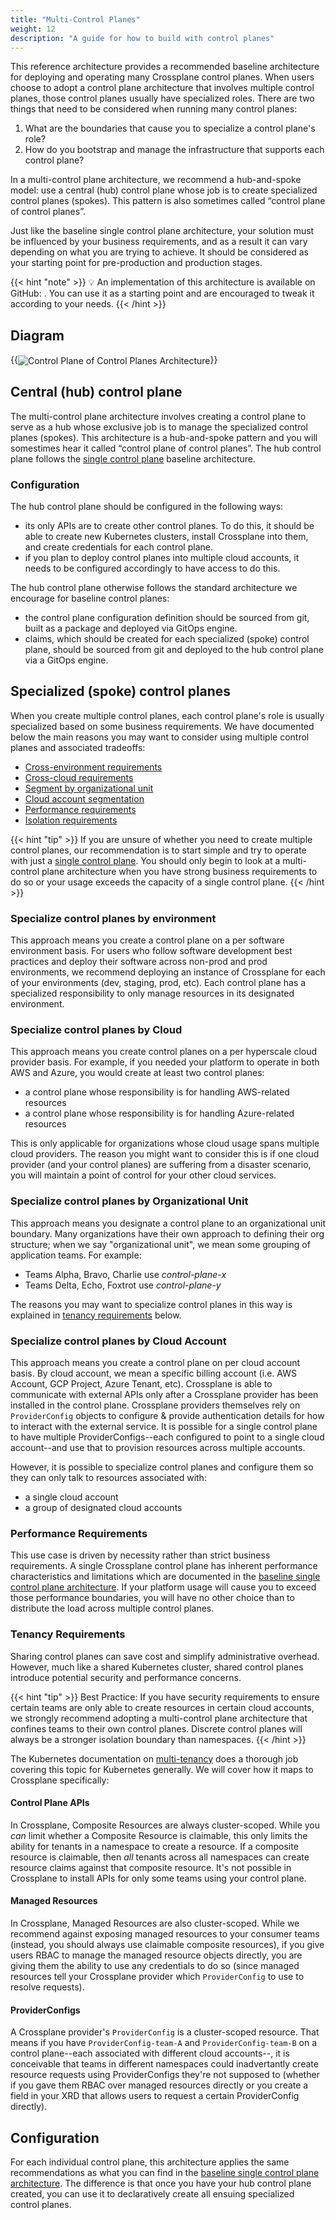 ```yaml
---
title: "Multi-Control Planes"
weight: 12
description: "A guide for how to build with control planes"
---
```


This reference architecture provides a recommended baseline architecture for deploying and operating many Crossplane control planes.  When users choose to adopt a control plane architecture that involves multiple control planes, those control planes usually have specialized roles. There are two things that need to be considered when running many control planes:

1. What are the boundaries that cause you to specialize a control plane's role?
2. How do you bootstrap and manage the infrastructure that supports each control plane? 

In a multi-control plane architecture, we recommend a hub-and-spoke model: use a central (hub) control plane whose job is to create specialized control planes (spokes). This pattern is also sometimes called “control plane of control planes”.

Just like the baseline single control plane architecture, your solution must be influenced by your business requirements, and as a result it can vary depending on what you are trying to achieve. It should be considered as your starting point for pre-production and production stages.

{{< hint "note" >}}
💡 An implementation of this architecture is available on GitHub: <link to a configuration on Marketplace>. You can use it as a starting point and are encouraged to tweak it according to your needs.
{{< /hint >}}

## Diagram 

{{<img src="xp-arch-framework/images/cp-of-cp-arch.png" alt="Control Plane of Control Planes Architecture" size="medium" quality="100" align="center">}}

## Central (hub) control plane

The multi-control plane architecture involves creating a control plane to serve as a hub whose exclusive job is to manage the specialized control planes (spokes). This architecture is a hub-and-spoke pattern and you will somestimes hear it called “control plane of control planes”. The hub control plane follows the [single control plane](../architecture-baseline-single) baseline architecture.

### Configuration

The hub control plane should be configured in the following ways:

- its only APIs are to create other control planes. To do this, it should be able to create new Kubernetes clusters, install Crossplane into them, and create credentials for each control plane.
- if you plan to deploy control planes into multiple cloud accounts, it needs to be configured accordingly to have access to do this.

The hub control plane otherwise follows the standard architecture we encourage for baseline control planes: 

- the control plane configuration definition should be sourced from git, built as a package and deployed via GitOps engine.
- claims, which should be created for each specialized (spoke) control plane, should be sourced from git and deployed to the hub control plane via a GitOps engine. 

## Specialized (spoke) control planes

When you create multiple control planes, each control plane's role is usually specialized based on some business requirements. We have documented below the main reasons you may want to consider using multiple control planes and associated tradeoffs:

- [Cross-environment requirements](#specialize-control-planes-by-environment)
- [Cross-cloud requirements](#specialize-control-planes-by-cloud)
- [Segment by organizational unit](#specialize-control-planes-by-organizational-unit)
- [Cloud account segmentation](#specialize-control-planes-by-cloud-account)
- [Performance requirements](#performance-requirements)
- [Isolation requirements](#tenancy-requirements)

{{< hint "tip" >}}
If you are unsure of whether you need to create multiple control planes, our recommendation is to start simple and try to operate with just a [single control plane](../architecture-baseline-single#configuration). You should only begin to look at a multi-control plane architecture when you have strong business requirements to do so or your usage exceeds the capacity of a single control plane.
{{< /hint >}}

### Specialize control planes by environment

This approach means you create a control plane on a per software environment basis. For users who follow software development best practices and deploy their software across non-prod and prod environments, we recommend deploying an instance of Crossplane for each of your environments (dev, staging, prod, etc). Each control plane has a specialized responsibility to only manage resources in its designated environment.

### Specialize control planes by Cloud

This approach means you create control planes on a per hyperscale cloud provider basis. For example, if you needed your platform to operate in both AWS and Azure, you would create at least two control planes:

- a control plane whose responsibility is for handling AWS-related resources
- a control plane whose responsibility is for handling Azure-related resources

This is only applicable for organizations whose cloud usage spans multiple cloud providers. The reason you might want to consider this is if one cloud provider (and your control planes) are suffering from a disaster scenario, you will maintain a point of control for your other cloud services.

### Specialize control planes by Organizational Unit

This approach means you designate a control plane to an organizational unit boundary. Many organizations have their own approach to defining their org structure; when we say "organizational unit", we mean some grouping of application teams. For example:

- Teams Alpha, Bravo, Charlie use _control-plane-x_
- Teams Delta, Echo, Foxtrot use _control-plane-y_

The reasons you may want to specialize control planes in this way is explained in [tenancy requirements](#tenancy-requirements) below.

### Specialize control planes by Cloud Account

This approach means you create a control plane on per cloud account basis. By cloud account, we mean a specific billing account (i.e. AWS Account, GCP Project, Azure Tenant, etc). Crossplane is able to communicate with external APIs only after a Crossplane provider has been installed in the control plane. Crossplane providers themselves rely on `ProviderConfig` objects to configure & provide authentication details for how to interact with the external service. It is possible for a single control plane to have multiple ProviderConfigs--each configured to point to a single cloud account--and use that to provision resources across multiple accounts.

However, it is possible to specialize control planes and configure them so they can only talk to resources associated with:

- a single cloud account
- a group of designated cloud accounts

### Performance Requirements

This use case is driven by necessity rather than strict business requirements. A single Crossplane control plane has inherent performance characteristics and limitations which are documented in the [baseline single control plane architecture](../architecture-baseline-single). If your platform usage will cause you to exceed those performance boundaries, you will have no other choice than to distribute the load across multiple control planes. 

### Tenancy Requirements

Sharing control planes can save cost and simplify administrative overhead. However, much like a shared Kubernetes cluster, shared control planes introduce potential security and performance concerns. 

{{< hint "tip" >}}
Best Practice: If you have security requirements to ensure certain teams are only able to create resources in certain cloud accounts, we strongly recommend adopting a multi-control plane architecture that confines teams to their own control planes. Discrete control planes will always be a stronger isolation boundary than namespaces.
{{< /hint >}}

The Kubernetes documentation on [multi-tenancy](https://kubernetes.io/docs/concepts/security/multi-tenancy/) does a thorough job covering this topic for Kubernetes generally. We will cover how it maps to Crossplane specifically:

#### Control Plane APIs

In Crossplane, Composite Resources are always cluster-scoped. While you _can_ limit whether a Composite Resource is claimable, this only limits the ability for tenants in a namespace to create a resource. If a composite resource is claimable, then _all_ tenants across all namespaces can create resource claims against that composite resource. It's not possible in Crossplane to install APIs for only some teams using your control plane. 

#### Managed Resources

In Crossplane, Managed Resources are also cluster-scoped. While we recommend against exposing managed resources to your consumer teams (instead, you should always use claimable composite resources), if you give users RBAC to manage the managed resource objects directly, you are giving them the ability to use any credentials to do so (since managed resources tell your Crossplane provider which `ProviderConfig` to use to resolve requests).

#### ProviderConfigs

A Crossplane provider's `ProviderConfig` is a cluster-scoped resource. That means if you have `ProviderConfig-team-A` and `ProviderConfig-team-B` on a control plane--each associated with different cloud accounts--, it is conceivable that teams in different namespaces could inadvertantly create resource requests using ProviderConfigs they're not supposed to (whether if you gave them RBAC over managed resources directly or you create a field in your XRD that allows users to request a certain ProviderConfig directly).

## Configuration

For each individual control plane, this architecture applies the same recommendations as what you can find in the [baseline single control plane architecture](../architecture-baseline-single). The difference is that once you have your hub control plane created, you can use it to declaratively create all ensuing specialized control planes.
